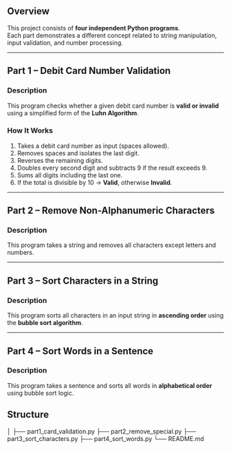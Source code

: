 ## Overview
This project consists of **four independent Python programs**.  
Each part demonstrates a different concept related to string manipulation, input validation, and number processing.

---

## Part 1 – Debit Card Number Validation

### Description
This program checks whether a given debit card number is **valid or invalid** using a simplified form of the **Luhn Algorithm**.

### How It Works
1. Takes a debit card number as input (spaces allowed).  
2. Removes spaces and isolates the last digit.  
3. Reverses the remaining digits.  
4. Doubles every second digit and subtracts 9 if the result exceeds 9.  
5. Sums all digits including the last one.  
6. If the total is divisible by 10 → **Valid**, otherwise **Invalid**.



---



## Part 2 – Remove Non-Alphanumeric Characters

### Description
This program takes a string and removes all characters except letters and numbers.



---



## Part 3 – Sort Characters in a String

### Description
This program sorts all characters in an input string in **ascending order** using the **bubble sort algorithm**.




---



## Part 4 – Sort Words in a Sentence

### Description
This program takes a sentence and sorts all words in **alphabetical order** using bubble sort logic.


## Structure
│
├── part1_card_validation.py
├── part2_remove_special.py
├── part3_sort_characters.py
├── part4_sort_words.py
└── README.md



